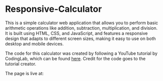 # Responsive-Calculator
This is a simple calculator web application that allows you to perform basic arithmetic operations like addition, subtraction, multiplication, and division. It is built using HTML, CSS, and JavaScript, and features a responsive design that adapts to different screen sizes, making it easy to use on both desktop and mobile devices.

The code for this calculator was created by following a YouTube tutorial by CodingLab, which can be found [here](https://www.youtube.com/watch?v=cHkN82X3KNU&ab_channel=CodingLab). Credit for the code goes to the tutorial creator.

The page is live at: 
